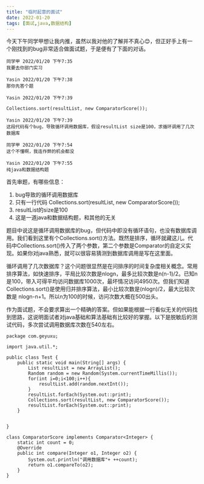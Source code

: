 ```yaml
---
title: "临时起意的面试"
date: 2022-01-20
tags: [面试,java,数据结构]
---
```


今天下午同学甲想让我内推，虽然以我对他的了解并不真心😊，但正好手上有一个刚找到的bug非常适合做面试题，于是便有了下面的对话。

```
同学甲 2022/01/20 下午7:35我要去你部门实习Yasin 2022/01/20 下午7:38那你先答个题
Yasin 2022/01/20 下午7:39

Collections.sort(resultList, new ComparatorScore());
Yasin 2022/01/20 下午7:39这段代码有个bug，导致循环调用数据库，假设resultList size是100，求循环调用了几次数据库
同学甲 2022/01/20 下午7:54这个不懂啊，我连作弊的机会都没
Yasin 2022/01/20 下午7:55纯java和数据结构题
```

首先审题，有哪些信息：    
1. bug导致的循环调用数据库    
2. 只有一行代码 Collections.sort(resultList, new ComparatorScore());    
3. resultList的size是100    
4. 这是一道java和数据结构题，和其他的无关    

题目中说这是循环调用数据库的bug，但代码中即没有循环语句，也没有数据库调用。我们看到这里有个Collections.sort()方法。既然是排序，循环就藏这儿。代码中Collections.sort()传入了两个参数，第二个参数是Comparator的自定义实现。如果你对java熟悉，就可以很容易猜测到数据库调用是写在这里面。

循环调用了几次数据库？这个问题很显然是在问排序的时间复杂度相关概念。常用排序算法，如快速排序，平局比较次数是nlogn，最多比较次数是n(n-1)/2。已知n是100，带入可得平均访问数据库1000次，最坏情况访问4950次。但我们知道Collections.sort()是使用归并排序算法，最小比较次数是(nlogn)/2，最大比较次数是 nlogn-n+1。所以n为100的时候，访问次数大概在500出头。

作为面试题，不会要求算出一个精确的答案。但如果能根据一行看似无关的代码找到思路，这说明面试者对java基础和算法基础有比较好的掌握。以下是脱敏后的测试代码，多次尝试调用数据库次数在540左右。

```
package com.geyuxu;

import java.util.*;

public class Test {
    public static void main(String[] args) {
        List resultList = new ArrayList();
        Random random = new Random(System.currentTimeMillis());
        for(int i=0;i<100;i++){
            resultList.add(random.nextInt());
        }
        resultList.forEach(System.out::print);
        Collections.sort(resultList, new ComparatorScore());
        resultList.forEach(System.out::print);
    }


}

class ComparatorScore implements Comparator<Integer> {
    static int count = 0;
    @Override
    public int compare(Integer o1, Integer o2) {
        System.out.println("调用数据库"+ ++count);
        return o1.compareTo(o2);
    }
}
```

